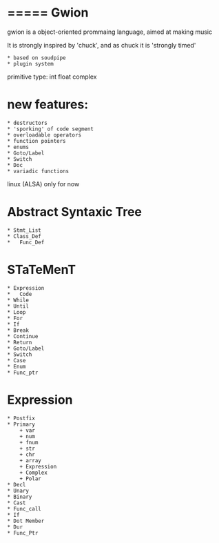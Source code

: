 =====
Gwion
=====

gwion is a object-oriented prommaing language, aimed at making music

It is strongly inspired by 'chuck', and as chuck it is 'strongly timed'

	* based on soudpipe
	* plugin system

primitive type:
	int
	float
	complex

new features:
=============
	* destructors
	* 'sporking' of code segment
	* overloadable operators
	* function pointers
	* enums
	* Goto/Label
	* Switch
	* Doc
	* variadic functions

linux (ALSA) only for now

Abstract Syntaxic Tree
======================
	* Stmt_List
	* Class_Def
	*	Func_Def


STaTeMenT
=========
	* Expression
	*	Code
	* While
	* Until
	* Loop
	* For
	* If
	* Break
	* Continue
	* Return
	* Goto/Label
	* Switch
	* Case
	* Enum
	* Func_ptr

Expression
==========

	* Postfix
	* Primary
		+ var
		+ num
		+ fnum
		+ str
		+ chr
		+ array
		+ Expression
		+ Complex
		+ Polar
	* Decl
	* Unary
	* Binary
	* Cast
	* Func_call
	* If
	* Dot Member
	* Dur
	* Func_Ptr


